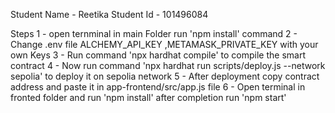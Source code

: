 Student Name - Reetika
Student Id - 101496084 

Steps 
1 -  open ternminal in main Folder  run 'npm install' command
2 - Change .env file ALCHEMY_API_KEY ,METAMASK_PRIVATE_KEY with your own Keys
3 - Run command 'npx hardhat compile' to compile the smart contract
4 - Now run command  'npx hardhat run scripts/deploy.js --network sepolia' to deploy it on sepolia network
5 - After deployment copy contract address and paste it in app-frontend/src/app.js file 
6 - Open terminal in fronted folder and run 'npm install' after completion run 'npm start' 